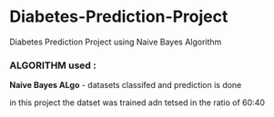 # Diabetes-Prediction-Project
Diabetes Prediction Project using Naive Bayes Algorithm 


### ALGORITHM used : 
**Naive Bayes ALgo** - datasets classifed and prediction is done 

in this project the datset was trained adn tetsed in the ratio of 60:40
